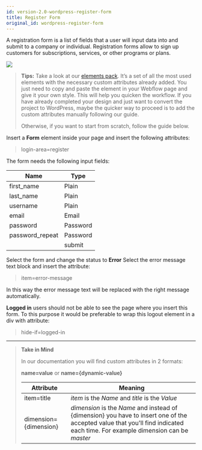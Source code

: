 ```yaml
---
id: version-2.0-wordpress-register-form
title: Register Form
original_id: wordpress-register-form
---
```


A registration form is a list of fields that a user will input data into and submit to a company or individual. Registration forms allow to sign up customers for subscriptions, services, or other programs or plans.

![](assets/wordpress-register-form.png)

> **Tips:**
> Take a look at our [elements pack](https://webflow.com/website/webflow-to-wordpress-elements-pack). It’s a set of all the most used elements with the necessary custom attributes already added. You just need to copy and paste the element in your Webflow page and give it your own style. This will help you quicken the workflow. If you have already completed your design and just want to convert the project to WordPress, maybe the quicker way to proceed is to add the custom attributes manually following our guide.
>
> Otherwise, if you want to start from scratch, follow the guide below.

Insert a **Form** element inside your page and insert the following attributes:

> login-area=register

The form needs the following input fields: 

 **Name**             | **Type** | 
 -------------        | --------------- |
 | first_name           | Plain |
 | last_name | Plain |
 | username | Plain | REQUIRED
 | email | Email | REQUIRED
 | password | Password | REQUIRED
 | password_repeat | Password | REQUIRED
 |                         | submit |


Select the form and change the status to **Error**
Select the error message text block and insert the attribute:

> item=error-message

In this way the error message text will be replaced with the right message automatically.


**Logged in** users should not be able to see the page where you insert this form. To this purpose it would be preferable to wrap this logout element in a div with attribute:

> hide-if=logged-in



---------
> **Take in Mind**
>
> In our documentation you will find custom attributes in 2 formats:
>
> **name=value** or **name={dynamic-value}**
>
>
> **Attribute**             | **Meaning** | 
> -------------             | --------------- |
> | item=title              | *item* is the *Name* and *title* is the *Value* |
> | dimension={dimension}   | *dimension* is the *Name* and instead of {dimension} you have to insert one of the accepted value that you'll find indicated each time. For example dimension can be *master*|
 